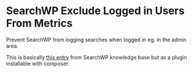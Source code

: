 # SearchWP Exclude Logged in Users From Metrics

Prevent SearchWP from logging searches when logged in eg. in the admin area.

This is basically [this entry](https://searchwp.com/v3/docs/hooks/searchwp_log_search/) from SearchWP knowledge base but as a plugin installable with composer.
